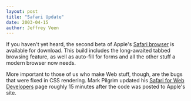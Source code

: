 ```yaml
--- 
layout: post
title: "Safari Update"
date: 2003-04-15
author: Jeffrey Veen
---
```

If you haven't yet heard, the second beta of Apple's <a href="http://www.apple.com/safari/">Safari browser</a> is available for download. This build includes the long-awaited tabbed browsing feature, as well as auto-fill for forms and all the other stuff a modern browser now needs.

More important to those of us who make Web stuff, though, are the bugs that were fixed in CSS rendering. Mark Pilgrim updated his <a href="http://diveintomark.org/safari/">Safari for Web Developers</a> page roughly 15 minutes after the code was posted to Apple's site. 
&#8203;